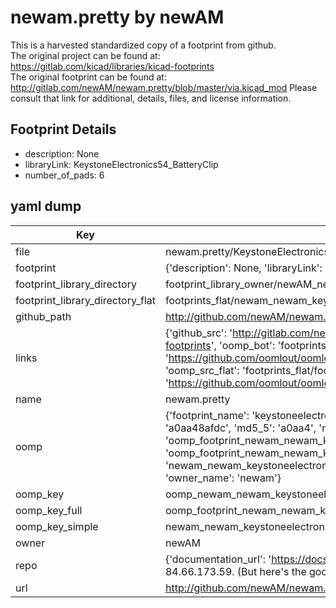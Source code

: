 # newam.pretty by newAM  
This is a harvested standardized copy of a footprint from github.  
The original project can be found at:  
https://gitlab.com/kicad/libraries/kicad-footprints  
The original footprint can be found at:
http://gitlab.com/newAM/newam.pretty/blob/master/via.kicad_mod
Please consult that link for additional, details, files, and license information.  
## Footprint Details
* description: None  
* libraryLink: KeystoneElectronics54_BatteryClip  
* number_of_pads: 6  
## yaml dump  
| Key | Value |  
| --- | --- |  
| file | newam.pretty/KeystoneElectronics54_BatteryClip.kicad_mod |  
| footprint | {'description': None, 'libraryLink': 'KeystoneElectronics54_BatteryClip', 'number_of_pads': 6} |  
| footprint_library_directory | footprint_library_owner/newAM_newam.pretty |  
| footprint_library_directory_flat | footprints_flat/newam_newam_keystoneelectronics54_batteryclip/working |  
| github_path | http://github.com/newAM/newam.pretty/blob/master/KeystoneElectronics54_BatteryClip.kicad_mod |  
| links | {'github_src': 'http://gitlab.com/newAM/newam.pretty/blob/master/via.kicad_mod', 'github_src_repo': 'https://gitlab.com/kicad/libraries/kicad-footprints', 'oomp_bot': 'footprints/newam_newam_keystoneelectronics54_batteryclip/working', 'oomp_bot_github': 'https://github.com/oomlout/oomlout_oomp_footprint_bot/tree/main/footprints/newam_newam_keystoneelectronics54_batteryclip/working', 'oomp_src_flat': 'footprints_flat/footprints_flat/newam_newam_keystoneelectronics54_batteryclip/working', 'oomp_src_flat_github': 'https://github.com/oomlout/oomlout_oomp_footprint_src/tree/main/footprints_flat/newam_newam_keystoneelectronics54_batteryclip/working'} |  
| name | newam.pretty |  
| oomp | {'footprint_name': 'keystoneelectronics54_batteryclip', 'library_name': 'newam', 'md5': 'a0aa48afdc6639e91147954177174e26', 'md5_10': 'a0aa48afdc', 'md5_5': 'a0aa4', 'md5_6': 'a0aa48', 'oomp_key': 'oomp_newam_newam_keystoneelectronics54_batteryclip', 'oomp_key_extra': 'oomp_footprint_newam_newam_keystoneelectronics54_batteryclip', 'oomp_key_full': 'oomp_footprint_newam_newam_keystoneelectronics54_batteryclip_a0aa48', 'oomp_key_simple': 'newam_newam_keystoneelectronics54_batteryclip', 'original_filename': 'newam.pretty/KeystoneElectronics54_BatteryClip.kicad_mod', 'owner_name': 'newam'} |  
| oomp_key | oomp_newam_newam_keystoneelectronics54_batteryclip |  
| oomp_key_full | oomp_footprint_newam_newam_keystoneelectronics54_batteryclip |  
| oomp_key_simple | newam_newam_keystoneelectronics54_batteryclip |  
| owner | newAM |  
| repo | {'documentation_url': 'https://docs.github.com/rest/overview/resources-in-the-rest-api#rate-limiting', 'message': "API rate limit exceeded for 84.66.173.59. (But here's the good news: Authenticated requests get a higher rate limit. Check out the documentation for more details.)"} |  
| url | http://github.com/newAM/newam.pretty |  


